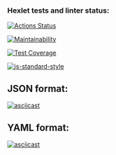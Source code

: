 ### Hexlet tests and linter status:
[![Actions Status](https://github.com/dapauls/frontend-project-46/workflows/hexlet-check/badge.svg)](https://github.com/dapauls/frontend-project-46/actions)

[![Maintainability](https://api.codeclimate.com/v1/badges/faa828029aa1aa74545a/maintainability)](https://codeclimate.com/github/dapauls/frontend-project-46/maintainability)

[![Test Coverage](https://api.codeclimate.com/v1/badges/faa828029aa1aa74545a/test_coverage)](https://codeclimate.com/github/dapauls/frontend-project-46/test_coverage)

[![js-standard-style](https://img.shields.io/badge/code%20style-standard-brightgreen.svg)](http://standardjs.com)

## JSON format:
[![asciicast](https://asciinema.org/a/yXGRlkwtkFuTD2VlTSOCvdSbp.svg)](https://asciinema.org/a/yXGRlkwtkFuTD2VlTSOCvdSbp)

## YAML format:
[![asciicast](https://asciinema.org/a/qb8vDht6jck678rux9s4iBb7D.svg)](https://asciinema.org/a/qb8vDht6jck678rux9s4iBb7D)